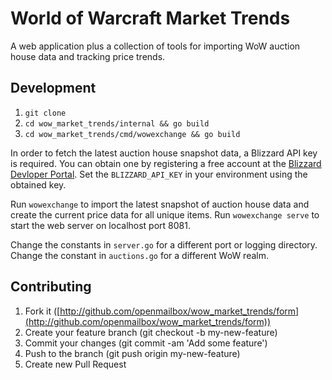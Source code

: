 # World of Warcraft Market Trends
A web application plus a collection of tools for importing WoW auction house data and tracking price trends.
## Development
1. `git clone`
2. `cd wow_market_trends/internal && go build`
3. `cd wow_market_trends/cmd/wowexchange && go build`

In order to fetch the latest auction house snapshot data, a Blizzard API key is required. You can obtain one by registering a free account at the [Blizzard Devloper Portal](https://dev.battle.net/). Set the `BLIZZARD_API_KEY` in your environment using the obtained key.

Run `wowexchange` to import the latest snapshot of auction house data and create the current price data for all unique items. Run `wowexchange serve` to start the web server on localhost port 8081. 

Change the constants in `server.go` for a different port or logging directory. Change the constant in `auctions.go` for a different WoW realm.

## Contributing
1. Fork it ([http://github.com/openmailbox/wow_market_trends/form](http://github.com/openmailbox/wow_market_trends/form))
2. Create your feature branch (git checkout -b my-new-feature)
3. Commit your changes (git commit -am 'Add some feature')
4. Push to the branch (git push origin my-new-feature)
5. Create new Pull Request